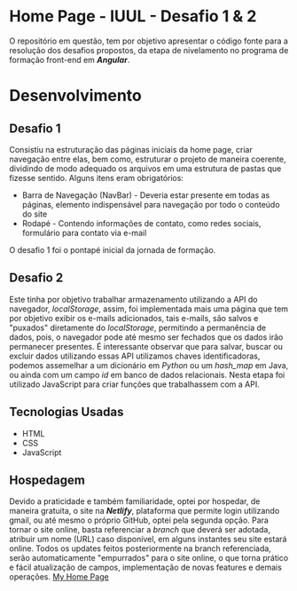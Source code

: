 # Home Page - IUUL - Desafio 1 & 2
O repositório em questão, tem por objetivo apresentar o código fonte para a resolução dos desafios propostos, da etapa de nivelamento no programa de formação front-end em ***Angular***.

# Desenvolvimento
## Desafio 1
Consistiu na estruturação das páginas iniciais da home page, criar navegação entre elas, bem como, estruturar o projeto de maneira coerente, dividindo de modo adequado os arquivos em uma estrutura de pastas que fizesse sentido. Alguns itens eram obrigatórios:

- Barra de Navegação (NavBar) - Deveria estar presente em todas as páginas, elemento indispensável para navegação por todo o conteúdo do site
- Rodapé - Contendo informações de contato, como redes sociais, formulário para contato via e-mail

O desafio 1 foi o pontapé inicial da jornada de formação.

## Desafio 2
Este tinha por objetivo trabalhar armazenamento utilizando a API do navegador, _localStorage_, assim, foi implementada mais uma página que tem por objetivo exibir os e-mails adicionados, tais e-mails, são salvos e "puxados" diretamente do _localStorage_, permitindo a permanência de dados, pois, o navegador pode até mesmo ser fechados que os dados irão permanecer presentes.
É interessante observar que para salvar, buscar ou excluir dados utilizando essas API utilizamos chaves identificadoras, podemos assemelhar a um dicionário em _Python_ ou um _hash_map_ em Java, ou ainda com um campo _id_ em banco de dados relacionais.
Nesta etapa foi utilizado JavaScript para criar funções que trabalhassem com a API.

## Tecnologias Usadas

- HTML
- CSS
- JavaScript

## Hospedagem
Devido a praticidade e também familiaridade, optei por hospedar, de maneira gratuita, o site na ***Netlify***, plataforma que permite login utilizando gmail, ou até mesmo o próprio GitHub, optei pela segunda opção.
Para tornar o site online, basta referenciar a _branch_ que deverá ser adotada, atribuir um nome (URL) caso disponível, em alguns instantes seu site estará online.
Todos os updates feitos posteriormente na branch referenciada, serão automaticamente "empurrados" para o site online, o que torna prático e fácil atualização de campos, implementação de novas features e demais operações.
[My Home Page](https://miqueias-coelho-my-home-page.netlify.app/)